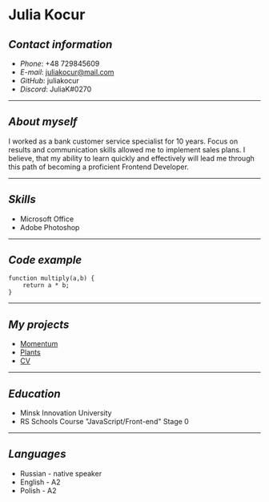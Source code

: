 # **Julia Kocur**

## ***Contact information***

+ *Phone*: +48 729845609
+ *E-mail*: juliakocur@mail.com
+ *GitHub*: juliakocur
+ *Discord*: JuliaK#0270

___

## ***About myself***

I worked as a bank customer service specialist for 10 years. Focus on results and communication skills allowed me to implement sales plans. I believe, that my ability to learn quickly and effectively will lead me through this path of becoming a proficient Frontend Developer.

___
## ***Skills***

+ Microsoft Office
+ Adobe Photoshop

___

## ***Code example***

```
function multiply(a,b) {
    return a * b;
}
```

___

## ***My projects***

+ [Momentum](https://rolling-scopes-school.github.io/juliakocur-JSFEPRESCHOOL2022Q4/momentum/)
+ [Plants](https://rolling-scopes-school.github.io/juliakocur-JSFEPRESCHOOL2022Q4/plants/)
+ [CV](https://juliakocur.github.io/rsschool-cv/)
___

## ***Education***

+ Minsk Innovation University
+ RS Schools Course "JavaScript/Front-end" Stage 0

___

## ***Languages***

+ Russian - native speaker
+ English - A2
+ Polish - A2
